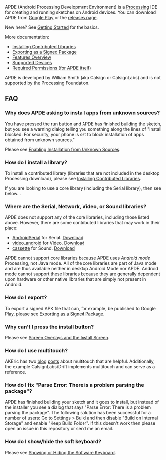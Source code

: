 APDE (Android Processing Development Environment) is a [Processing](https://processing.org/) IDE for creating and running sketches on Android devices. You can download APDE from [Google Play](https://play.google.com/store/apps/details?id=com.calsignlabs.apde) or the [releases page](https://github.com/Calsign/APDE/releases).

New here? See [Getting Started](https://github.com/Calsign/APDE/wiki/Getting-Started) for the basics.

More documentation:

 - [Installing Contributed Libraries](https://github.com/Calsign/APDE/wiki/Installing-Contributed-Libraries)
 - [Exporting as a Signed Package](https://github.com/Calsign/APDE/wiki/Exporting-as-a-Signed-Package)
 - [Features Overview](https://github.com/Calsign/APDE/wiki/Features-Overview)
 - [Supported Devices](https://github.com/Calsign/APDE/wiki/Supported-Devices)
 - [Required Permissions (for APDE itself)](https://github.com/Calsign/APDE/wiki/Required-Permissions)

APDE is developed by William Smith (aka Calsign or CalsignLabs) and is not supported by the Processing Foundation.

## FAQ

### Why does APDE asking to install apps from unknown sources?

You have pressed the run button and APDE has finished building the sketch, but you see a warning dialog telling you something along the lines of "Install blocked: For security, your phone is set to block installation of apps obtained from unknown sources."

Please see [Enabling Installation from Unknown Sources](https://github.com/Calsign/APDE/wiki/Enabling-Installation-from-Unknown-Sources).

### How do I install a library?

To install a contributed library (libraries that are not included in the desktop Processing download), please see [Installing Contributed Libraries](https://github.com/Calsign/APDE/wiki/Installing-Contributed-Libraries).

If you are looking to use a core library (including the Serial library), then see below...

### Where are the Serial, Network, Video, or Sound libraries?

APDE does not support any of the core libraries, including those listed above. However, there are some contributed libraries that may work in their place:

 - [AndroidSerial](https://github.com/inventit/processing-android-serial) for Serial. [Download](https://github.com/inventit/processing-android-serial/releases/download/0.2.0/AndroidSerial-distribution.zip)
 - [video_android](https://github.com/omerjerk/processing-video-android) for Video. [Download](https://github.com/omerjerk/processing-video-android/releases/download/Release/video_android.zip)
 - [cassette](https://github.com/shlomihod/cassette) for Sound. [Download](https://github.com/shlomihod/cassette/raw/master/dist/cassette.zip)

APDE cannot support core libraries because APDE uses *Android mode* Processing, not Java mode. All of the core libraries are part of Java mode and are thus available neither in desktop Android Mode nor APDE. Android mode cannot support these libraries because they are generally dependent upon hardware or other native libraries that are simply not present in Android.

### How do I export?

To export a signed APK file that can, for example, be published to Google Play, please see [Exporting as a Signed Package](https://github.com/Calsign/APDE/wiki/Exporting-as-a-Signed-Package).

### Why can't I press the install button?

Please see [Screen Overlays and the Install Screen](https://github.com/Calsign/APDE/wiki/Screen-Overlays-and-the-Install-Screen).

### How do I use multitouch?

AKEric has two [blog](http://www.akeric.com/blog/?p=1411) [posts](http://www.akeric.com/blog/?p=1435) about multitouch that are helpful. Additionally, the example CalsignLabs/Drift implements multitouch and can serve as a reference.

### How do I fix "Parse Error: There is a problem parsing the package"?

APDE has finished building your sketch and it goes to install, but instead of the installer you see a dialog that says "Parse Error: There is a problem parsing the package". The following solution has been successful for a number of users: Go to Settings > Build and then disable "Build on Internal Storage" and enable "Keep Build Folder". If this doesn't work then please open an issue in this repository or send me an email.

### How do I show/hide the soft keyboard?

Please see [Showing or Hiding the Software Keyboard](https://github.com/Calsign/APDE/wiki/Showing-or-Hiding-the-Software-Keyboard).